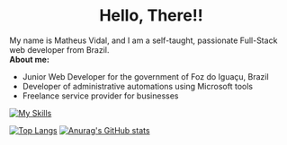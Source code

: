 <div align="center">
    <h1> Hello, There!! </h1>
</div>
<div>
    My name is Matheus Vidal, and I am a self-taught, passionate Full-Stack web developer from Brazil.
    <br>
    <b>About me:</b>
    <ul>
        <li>Junior Web Developer for the government of Foz do Iguaçu, Brazil</li>
        <li>Developer of administrative automations using Microsoft tools</li>
        <li>Freelance service provider for businesses</li>
    </ul>
</div>

[![My Skills](https://skillicons.dev/icons?i=laravel,dotnet,visualstudio,vscode,mysql,php,cs,css,java)](https://skillicons.dev)


[![Top Langs](https://github-readme-stats.vercel.app/api/top-langs/?username=Sueh-Tam&show_icons=true&theme=radical)](https://github.com/anuraghazra/github-readme-stats)
[![Anurag's GitHub stats](https://github-readme-stats.vercel.app/api?username=Sueh-Tam&show_icons=true&theme=radical)](https://github.com/anuraghazra/github-readme-stats)
